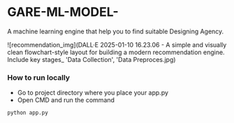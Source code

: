 # GARE-ML-MODEL-
A machine learning engine that help you to find suitable Designing Agency.

![recommendation_img](DALL·E 2025-01-10 16.23.06 - A simple and visually clean flowchart-style layout for building a modern recommendation engine. Include key stages_ 'Data Collection', 'Data Preproces.jpg)

### How to run locally
 - Go to project directory where you place your app.py
 - Open CMD and run the command
```
python app.py
```
